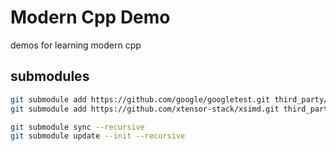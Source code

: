 Modern Cpp Demo
========

demos for learning modern cpp


## submodules

``` bash
git submodule add https://github.com/google/googletest.git third_party/googletest
git submodule add https://github.com/xtensor-stack/xsimd.git third_party/xsimd

git submodule sync --recursive
git submodule update --init --recursive
```
